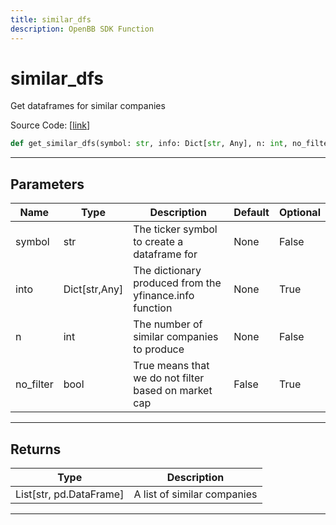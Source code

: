 ```yaml
---
title: similar_dfs
description: OpenBB SDK Function
---
```


# similar_dfs

Get dataframes for similar companies

Source Code: [[link](https://github.com/OpenBB-finance/OpenBBTerminal/tree/main/openbb_terminal/stocks/fundamental_analysis/dcf_model.py#L468)]

```python
def get_similar_dfs(symbol: str, info: Dict[str, Any], n: int, no_filter: bool = False) -> None
```
---
## Parameters

| Name | Type | Description | Default | Optional |
| ---- | ---- | ----------- | ------- | -------- |
| symbol | str | The ticker symbol to create a dataframe for | None | False |
| into | Dict[str,Any] | The dictionary produced from the yfinance.info function | None | True |
| n | int | The number of similar companies to produce | None | False |
| no_filter | bool | True means that we do not filter based on market cap | False | True |

---
## Returns

| Type | Description |
| ---- | ----------- |
| List[str, pd.DataFrame] | A list of similar companies |

---
